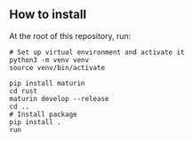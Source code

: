 ## How to install

At the root of this repository, run:
```
# Set up virtual environment and activate it
python3 -m venv venv
source venv/bin/activate
```

```
pip install maturin
cd rust
maturin develop --release
cd ..
# Install package
pip install .
run
```